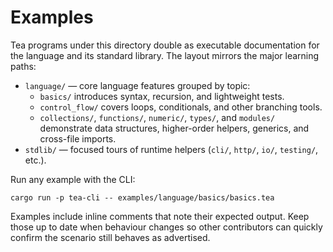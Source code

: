 # Examples

Tea programs under this directory double as executable documentation for the
language and its standard library. The layout mirrors the major learning paths:

- `language/` — core language features grouped by topic:
  - `basics/` introduces syntax, recursion, and lightweight tests.
  - `control_flow/` covers loops, conditionals, and other branching tools.
  - `collections/`, `functions/`, `numeric/`, `types/`, and `modules/` demonstrate
    data structures, higher-order helpers, generics, and cross-file imports.
- `stdlib/` — focused tours of runtime helpers (`cli/`, `http/`, `io/`, `testing/`, etc.).

Run any example with the CLI:

```
cargo run -p tea-cli -- examples/language/basics/basics.tea
```

Examples include inline comments that note their expected output. Keep those
up to date when behaviour changes so other contributors can quickly confirm
the scenario still behaves as advertised.
